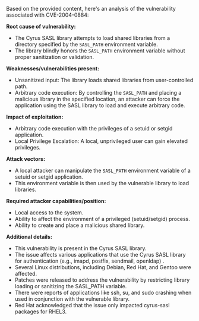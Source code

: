 Based on the provided content, here's an analysis of the vulnerability associated with CVE-2004-0884:

**Root cause of vulnerability:**

- The Cyrus SASL library attempts to load shared libraries from a directory specified by the `SASL_PATH` environment variable.
- The library blindly honors the `SASL_PATH` environment variable without proper sanitization or validation.

**Weaknesses/vulnerabilities present:**

- Unsanitized input: The library loads shared libraries from user-controlled path.
- Arbitrary code execution: By controlling the `SASL_PATH` and placing a malicious library in the specified location, an attacker can force the application using the SASL library to load and execute arbitrary code.

**Impact of exploitation:**

- Arbitrary code execution with the privileges of a setuid or setgid application.
- Local Privilege Escalation: A local, unprivileged user can gain elevated privileges.

**Attack vectors:**

- A local attacker can manipulate the `SASL_PATH` environment variable of a setuid or setgid application.
- This environment variable is then used by the vulnerable library to load libraries.

**Required attacker capabilities/position:**

- Local access to the system.
- Ability to affect the environment of a privileged (setuid/setgid) process.
- Ability to create and place a malicious shared library.

**Additional details:**

- This vulnerability is present in the Cyrus SASL library.
- The issue affects various applications that use the Cyrus SASL library for authentication (e.g., imapd, postfix, sendmail, openldap) .
- Several Linux distributions, including Debian, Red Hat, and Gentoo were affected.
- Patches were released to address the vulnerability by restricting library loading or sanitizing the SASL_PATH variable.
- There were reports of applications like ssh, su, and sudo crashing when used in conjunction with the vulnerable library.
- Red Hat acknowledged that the issue only impacted cyrus-sasl packages for RHEL3.